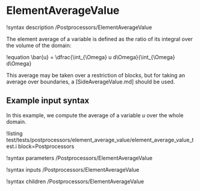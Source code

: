 # ElementAverageValue

!syntax description /Postprocessors/ElementAverageValue

The element average of a variable is defined as the ratio of its integral over the volume of the domain:

!equation
\bar{u} = \dfrac{\int_{\Omega} u d\Omega}{\int_{\Omega} d\Omega}

This average may be taken over a restriction of blocks, but for taking an average over boundaries, a [SideAverageValue.md] should be used.

## Example input syntax

In this example, we compute the average of a variable $u$ over the whole domain.

!listing test/tests/postprocessors/element_average_value/element_average_value_test.i block=Postprocessors

!syntax parameters /Postprocessors/ElementAverageValue

!syntax inputs /Postprocessors/ElementAverageValue

!syntax children /Postprocessors/ElementAverageValue
